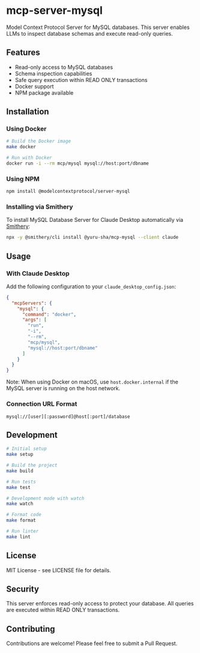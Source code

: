 # mcp-server-mysql

Model Context Protocol Server for MySQL databases. This server enables LLMs to inspect database schemas and execute read-only queries.

## Features

- Read-only access to MySQL databases
- Schema inspection capabilities
- Safe query execution within READ ONLY transactions
- Docker support
- NPM package available

## Installation

### Using Docker

```bash
# Build the Docker image
make docker

# Run with Docker
docker run -i --rm mcp/mysql mysql://host:port/dbname
```

### Using NPM

```bash
npm install @modelcontextprotocol/server-mysql
```

### Installing via Smithery

To install MySQL Database Server for Claude Desktop automatically via [Smithery](https://smithery.ai/server/@yuru-sha/mcp-mysql):

```bash
npx -y @smithery/cli install @yuru-sha/mcp-mysql --client claude
```

## Usage

### With Claude Desktop

Add the following configuration to your `claude_desktop_config.json`:

```json
{
  "mcpServers": {
    "mysql": {
      "command": "docker",
      "args": [
        "run", 
        "-i", 
        "--rm", 
        "mcp/mysql", 
        "mysql://host:port/dbname"
      ]
    }
  }
}
```

Note: When using Docker on macOS, use `host.docker.internal` if the MySQL server is running on the host network.

### Connection URL Format

```
mysql://[user][:password]@host[:port]/database
```

## Development

```bash
# Initial setup
make setup

# Build the project
make build

# Run tests
make test

# Development mode with watch
make watch

# Format code
make format

# Run linter
make lint
```

## License

MIT License - see LICENSE file for details.

## Security

This server enforces read-only access to protect your database. All queries are executed within READ ONLY transactions.

## Contributing

Contributions are welcome! Please feel free to submit a Pull Request.
